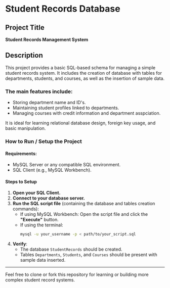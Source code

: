 # Student Records Database


## Project Title
**Student Records Management System**

## Description
This project provides a basic SQL-based schema for managing a simple student records system. It includes the creation of database with tables for departments, students, and courses, as well as the insertion of sample data.

### The main features include:
- Storing department name and ID's.
- Maintaining student profiles linked to departments.
- Managing courses with credit information and department asspciation.


It is ideal for learning relational database design, foreign key usage, and basic manipulation.

### How to Run / Setup the Project

#### Requirements:
- MySQL Server or any compatible SQL environment.
- SQL Client (e.g., MySQL Workbench).

#### Steps to Setup

1. **Open your SQL Client.**
2. **Connect to your database server.**
3. **Run the SQL script file** (containing the database and tables creation commands):
   - If using MySQL Workbench: Open the script file and click the **"Execute"** button.
   - If using the terminal:  
     ```bash
     mysql -u your_username -p < path/to/your_script.sql
     ```
4. **Verify**:
   - The database `StudentRecords` should be created.
   - Tables `Departments`, `Students`, and `Courses` should be present with sample data inserted.

---

Feel free to clone or fork this repository for learning or building more complex student record systems.
